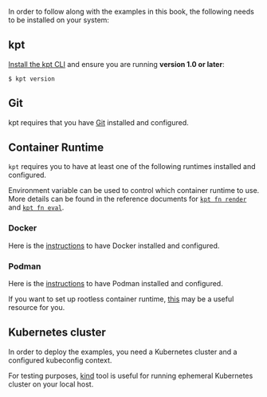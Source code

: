 In order to follow along with the examples in this book, the following needs to be installed on your
system:

## kpt

[Install the kpt CLI][install] and ensure you are running **version 1.0 or later**:

```shell
$ kpt version
```

## Git

kpt requires that you have [Git] installed and configured.

## Container Runtime

`kpt` requires you to have at least one of the following runtimes installed and configured.

Environment variable can be used to control which container runtime to use. More
details can be found in the reference documents for [`kpt fn render`](/reference/cli/fn/render/)
and [`kpt fn eval`](/reference/cli/fn/eval/).

### Docker

Here is the [instructions][install-docker] to have Docker installed and configured.

### Podman

Here is the [instructions][install-podman] to have Podman installed and configured.

If you want to set up rootless container runtime, [this][rootless] may be a
useful resource for you.

## Kubernetes cluster

In order to deploy the examples, you need a Kubernetes cluster and a configured kubeconfig context.

For testing purposes, [kind] tool is useful for running ephemeral Kubernetes cluster on your local host.

[install]: /installation/
[install-docker]: https://docs.docker.com/get-docker/
[install-podman]: https://podman.io/getting-started/installation
[rootless]: https://rootlesscontaine.rs/
[git]: https://git-scm.com/book/en/v2/Getting-Started-Installing-Git
[kind]: https://kind.sigs.k8s.io/docs/user/quick-start/
